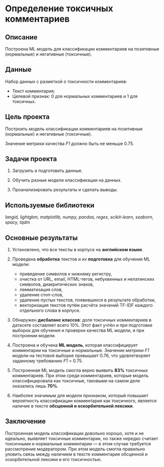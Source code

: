 # Определение токсичных комментариев

## Описание

Построена ML модель для классификации комментариев на позитивные (нормальные) и негативные (токсичные).

## Данные

Набор данных с разметкой о токсичности комментариев:

- Текст комментария;
- Целевой признак: 0 для нормальных комментариев и 1 для токсичных.


## Цель проекта

Построить модель классификации комментариев на позитивные (нормальные) и негативные (токсичные).

Значение метрики качества *F1* должно быть не меньше 0.75. 


## Задачи проекта

1. Загрузить и подготовить данные.

2. Обучить разные модели классификации на данных.

3. Проанализировать результаты и сделать выводы.


## Используемые библиотеки

*langid, lightgbm, matplotlib, numpy, pandas, regex, scikit-learn, seaborn, spacy, tqdm*


## Основные результаты

1. Установлено, что все тексты в корпусе на **английском языке**.

2. Проведена **обработка** текстов и их **подготовка** для обучения ML модели:
    - приведение символов к нижнему регистру,
    - очистка от URL, email, HTML-тегов, небуквенных и нелатинских символов, диакритических знаков,
    - лемматизация слов,
    - удаление стоп-слов,
    - удаление пустых текстов, появившихся в результате обработки,
    - векторизация текстов путём расчёта значений TF-IDF каждого отдельного слова в корпусе.
  
3. Обнаружен **дисбаланс классов**: доля токсичных комментариев в датасете составляет всего 10%. Этот факт учтён и при подготовке выборок для обучения и проверки качества ML модели, и при построении модели.

4. Построена и обучена **ML модель**, которая классифицирует комментарии на токсичные и нормальные. Значение метрики *F1* модели на тестовой выборке превышает 0.76, что удовлетворяет заданному требованию *F1* > 0.75.

5. Построенная ML модель смогла верно выявить **83%** токсичных комментариев. При этом среди комментариев, которые модель классифицировала как токсичные, таковыми на самом деле оказались лишь **70%**. 

6. Наиболее значимым для модели признаком, который повышает вероятность классификации комментария как токсичного, является наличие в тексте **обсценной и оскорбительной лексики**.


## Заключение

Построенная модель классификации довольно хорошо, хотя и не идеально, выявляет токсичные комментарии, но также нередко считает токсичными и нормальные комментарии — в этом случае требуется рассмотрение модератором. При этом модель смогла правильно уловить связь между наличием в тексте комментария обсценной и оскорбительной лексики и его токсичностью.
